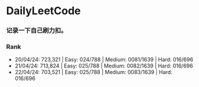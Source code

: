 # DailyLeetCode
### 记录一下自己刷力扣。

### Rank
  - 20/04/24: 723,321 | Easy: 024/788 | Medium: 0081/1639 | Hard: 016/696
  - 21/04/24: 713,824 | Easy: 025/788 | Medium: 0082/1639 | Hard: 016/696
  - 22/04/24: 703,521 | Easy: 025/788 | Medium: 0083/1639 | Hard: 016/696
